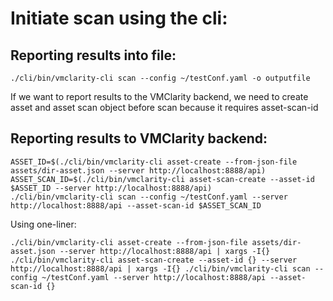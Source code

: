 # Initiate scan using the cli:

## Reporting results into file:
```
./cli/bin/vmclarity-cli scan --config ~/testConf.yaml -o outputfile
```

If we want to report results to the VMClarity backend, we need to create asset and asset scan object before scan because it requires asset-scan-id

## Reporting results to VMClarity backend:

```
ASSET_ID=$(./cli/bin/vmclarity-cli asset-create --from-json-file assets/dir-asset.json --server http://localhost:8888/api)
ASSET_SCAN_ID=$(./cli/bin/vmclarity-cli asset-scan-create --asset-id $ASSET_ID --server http://localhost:8888/api)
./cli/bin/vmclarity-cli scan --config ~/testConf.yaml --server http://localhost:8888/api --asset-scan-id $ASSET_SCAN_ID
```

Using one-liner:
```
./cli/bin/vmclarity-cli asset-create --from-json-file assets/dir-asset.json --server http://localhost:8888/api | xargs -I{} ./cli/bin/vmclarity-cli asset-scan-create --asset-id {} --server http://localhost:8888/api | xargs -I{} ./cli/bin/vmclarity-cli scan --config ~/testConf.yaml --server http://localhost:8888/api --asset-scan-id {}
```